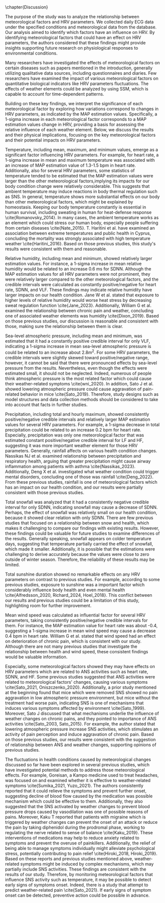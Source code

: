 \chapter{Discussion}

The purpose of the study was to analyze the relationship between meteorological factors and HRV parameters. We collected daily ECG data under the specified conditions and meteorological data from the database. Our analysis aimed to identify which factors have an influence on HRV. By identifying meteorological factors that could have an effect on HRV parameters, the authors considered that these findings might provide insights supporting future research on physiological responses to environmental conditions. 

Many researchers have investigated the effects of meteorological factors on certain diseases such as papers mentioned in the introduction, generally utilizing qualitative data sources, including questionnaires and diaries. Few researchers have examined the impact of various meteorological factors on quantitative biological indicators like HRV parameters fluctuations. The effects of weather elements could be analyzed by using SSM, which is capable to account for time-dependent patterns.

Building on these key findings, we interpret the significance of each meteorological factor by exploring how variations correspond to changes in HRV parameters, as indicated by the MAP estimation values. Specifically, a 1-sigma increase in each meteorological factor corresponds to a MAP estimation values change in HRV, providing a basis for assessing the relative influence of each weather element. Below, we discuss the results and their physical implications, focusing on the key meteorological factors and their potential impacts on HRV parameters.

Temperature, including mean, maximum, and minimum values, emerge as a significant factor influencing HRV parameters. For example, for heart rate, a 1-sigma increase in mean and maximum temperature was associated with an increase of MAP estimation value of 1.3-1.5 bpm in heart rate. Additionally, also for several HRV parameters, some statistics of temperature tended to be estimated that the MAP estimation values were larger than the other meteorological factors,implying its impacts for our body condition change were relatively considerable. This suggests that ambient temperature may induce reactions in body thermal regulation such as SNS. In general, temperature shows more substantial effects on our body than other meteorological factors, which might be explained by homeostasis. Keeping our body temperature constantly is essential in human survival, including sweating in human for heat-defense response \cite{Romanovsky_2014}. In many cases, the ambient temperature works as an element which could stress our human body, especially people suffering from certain diseases \cite{Nate_2015}. T. Haritini et al. have examined an association between extreme temperatures and public health in Cyprus, concluding the mortality was strongly associated with high temperature weather \cite{Haritini_2016}. Based on those previous studies, this study's results were consistent with them and reasonable.

Relative humidity, including mean and minimum, showed relatively larger estimation values. For instance, a 1-sigma increase in mean relative humidity would be related to an increase 0.6 ms for SDNN. Although the MAP estimation values for all HRV parameters were not prominent, they were relatively larger compared to the other meteorological factors, and the credible intervals were calculated as constantly positive/negative for heart rate, SDNN, and VLF. These findings may indicate relative humidity have larger impacts on our health condition. Jane W et al. stated that exposure to higher levels of relative humidity would worse heat stress by decreasing sweat regulation function \cite{Jane_2023}. Additionally, William G et al. examined the relationship between chronic pain and weather, concluding one of associated weather elements was humidity \cite{Dixon_2019}. Based on those previous studies, our discussion is reasonable and consistent with those, making sure the relationship between them is clear.

Sea-level atmospheric pressure, including mean and minimum, was estimated that it had a constantly positive credible interval for only VLF, indicating a 1-sigma increase in mean sea-level atmospheric pressure is could be related to an increase about 2.8$m^2$. For some HRV parameters, the credible intervals were slightly skewed toward positive/negative range, however, it cannot be said that there were pronounced effects by sea-level pressure from the results. Nevertheless, even though the effects were estimated small, it should not be neglected. Indeed, numerous of people think atmospheric pressure is the most related factor which could cause their weather-related symptoms \cite{wni_2020}. In addition, Sato J et al. showed lowering atmospheric pressure could cause aggravation of pain-related behavior in mice \cite{Sato_2019}. Therefore, study designs such as model structures and data collection methods should be considered to take into account that facts in further studies.

Precipitation, including total and hourly maximum, showed consistently positive/negative credible intervals and relatively larger MAP estimation values for several HRV parameters. For example, a 1-sigma decrease in total precipitation could be related to an increase 0.2 bpm for heart rate. Especially, precipitation was only one meteorological factor that was estimated constant positive/negative credible interval for LF and HF, suggesting it was more important weather element for those HRV parameters. Generally, rainfall affects on various health condition changes. Nassikas NJ et al. examined relationship between precipitation and respiratory health, arguing that greater precipitation might cause airway inflammation among patients with asthma \cite{Nassikas_2023}. Additionally, Deng X et al. investigated what weather condition could trigger mental disorders, concluding one of those was rainfall \cite{Deng_2022}. From these previous studies, rainfall is one of meteorological factors which has an impact on our health condition, and our results were partially consistent with those previous studies.

Total snowfall was analyzed that it had a consistently negative credible interval for only SDNN, indicating snowfall may cause a decrease of SDNN. Perhaps, the effect of snowfall was relatively small on our health condition, because it showed clear relation with only SDNN. There are few previous studies that focused on a relationship between snow and health, which makes it challenging to compare our findings with existing results. However, these findings could be valuable for future studies to examine differences of the results. Generally speaking, snowfall appears on colder temperature days, suggesting that temperature partially carried the effect of snowfall, which made it smaller. Additionally, it is possible that the estimations were challenging to derive accurately because the values were close to zero outside of winter season. Therefore, the reliability of these results may be limited.

Total sunshine duration showed no remarkable effects on any HRV parameters on contrast to previous studies. For example, according to some previous studies, exposure to sunshine was a important factor which considerably influence body health and even mental health \cite{Alfredsson_2020, Richard_2024, Hoel_2018}. This conflict between our results and previous studies could be a limitation of this study, highlighting room for further improvement.

Mean wind speed was calculated as influential factor for several HRV parameters, taking consistently positive/negative credible intervals for them. For instance, the MAP estimation value for heart rate was about -0.4, suggesting a 1-sigma increase in mean wind speed may cause a decrease 0.4 bpm in heart rate. William G et al. stated that wind speed had an effect on deterioration of chronic pain, which is consistent with our study. Although there are not many previous studies that investigate the relationship between health and wind speed, these consistent findings would be valuable information.

Especially, some meteorological factors showed they may have effects on HRV parameters which are related to ANS activities such as heart rate, SDNN, and HF. Some previous studies suggested that ANS activities were related to meteorological factors' changes, causing various symptoms \cite{Sato_2021, Oniszczenko_2020}. Additionally, a prior study mentioned at the beginning found that mice which were removed SNS showed no pain aggravation in low atmospheric pressure environment, but mice without the treatment had worse pain, indicating SNS is one of mechanisms that induces various symptoms affected by environment \cite{Sato_1999}. Moreover, Sato J discussed that what mechanisms underlie the influence of weather changes on chronic pains, and they pointed to importance of ANS activities \cite{Sato_2003, Sato_2015}. For example, the author stated that lowering atmospheric pressure increase SNS activities, which stimulates an activity of pain perception and induce aggravation of chronic pain. Based on those previous studies, our results were consistent with the suggestion of relationship between ANS and weather changes, supporting opinions of previous studies.

The fluctuations in health conditions caused by meteorological changes discussed so far have been explored in several previous studies, which have investigated potential methods to address those meteorological effects. For example, Goreisan, a Kampo medicine used to treat headaches, was focused on and examined whether it is effective to weather-related symptoms \cite{Sumika_2021, Yuzo_2021}. The authors consistently reported that it could relieve the symptoms and prevent further onset, suggesting decline of blood flow caused by the medication was possible mechanism which could be effective to them. Additionally, they also suggested that the SNS activated by weather changes to prevent blood pressure drops caused by vasodilation was one of possible reasons of pains. Moreover, Kaku T reported that patients with migraine which is triggered by weather changes can prevent the onset of an attack or reduce the pain by taking diphenidol during the prodromal phase, working to regulating the nerve related to sense of balance \cite{Kaku_2019}. These interventions of medications may help to reduce anxiety related to symptoms and prevent the overuse of painkillers. Additionally, the relief of being able to manage symptoms individually might alleviate psychological stress, potentially contributing to pain relief \cite{Hiroki_2018, Hiroki_2019}. Based on these reports and previous studies mentioned above, weather-related symptoms might be induced by complex mechanisms, which may partially include SNS activities. These findings are consistent with the results of our study. Therefore, by monitoring meteorological factors that influence SNS activity such as temperature, it may be possible to detect early signs of symptoms onset. Indeed, there is a study that attempt to predict weather-related pain \cite{Sato_2021}. If early signs of symptom onset can be detected, preventive action could be possible in advance.
